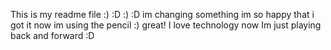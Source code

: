 This is my readme file
:)
:D
:)
:D
im changing something
im so happy that i got it
now im using the pencil :)
great! I love technology
now Im just playing back and forward :D
